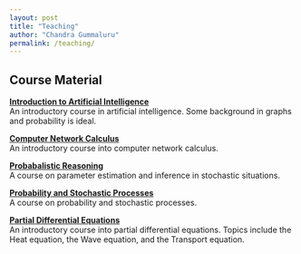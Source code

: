 ```yaml
---
layout: post
title: "Teaching"
author: "Chandra Gummaluru"
permalink: /teaching/
---
```


## Course Material
[**Introduction to Artificial Intelligence**](https://chandra-gummaluru.github.io/2022-02-11/ai) <br>
An introductory course in artificial intelligence. Some background in graphs and probability is ideal.

[**Computer Network Calculus**](https://chandra-gummaluru.github.io/2022-02-11/cnc) <br>
An introductory course into computer network calculus.

[**Probabalistic Reasoning**](https://chandra-gummaluru.github.io/2022-02-11/pr) <br>
A course on parameter estimation and inference in stochastic situations.

[**Probability and Stochastic Processes**](https://chandra-gummaluru.github.io/2022-02-11/sp) <br>
A course on probability and stochastic processes.

[**Partial Differential Equations**](https://chandra-gummaluru.github.io/2022-02-11/pdes) <br>
An introductory course into partial differential equations. Topics include the Heat equation, the Wave equation, and the Transport equation.



